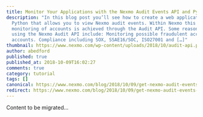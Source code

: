 ```yaml
---
title: Monitor Your Applications with the Nexmo Audit Events API and Python
description: "In this blog post you’ll see how to create a web application in
  Python that allows you to view Nexmo audit events. Within Nexmo this
  monitoring of accounts is achieved through the Audit API. Some reasons for
  using the Nexmo Audit API include: Monitoring possible fraudulent access to
  accounts. Compliance including SOX, SSAE16/SOC, ISO27001 and […]"
thumbnail: https://www.nexmo.com/wp-content/uploads/2018/10/audit-api.png
author: abedford
published: true
published_at: 2018-10-09T16:02:27
comments: true
category: tutorial
tags: []
canonical: https://www.nexmo.com/blog/2018/10/09/get-nexmo-audit-events-with-python-dr
redirect: https://www.nexmo.com/blog/2018/10/09/get-nexmo-audit-events-with-python-dr
---
```

Content to be migrated...